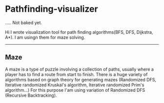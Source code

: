 # Pathfinding-visualizer #
..... Not baked yet.

Hi I wrote visualization tool for path finding algorithms(BFS, DFS, Dijkstra, A*). I am usingn them for maze solving.

***
## Maze ##
A maze is a type of puzzle involving a collection of paths, usually where a player has to find a route from start to finish.
There is a huge variety of algorithms based on graph theory for generating mazes (Randomized DFS, Iterative randomized Kruskal's algorithm, Iterative randomized Prim's algorithm...)
For this purpose I'am using variation of Randomized DFS (Recursive Backtracking).
